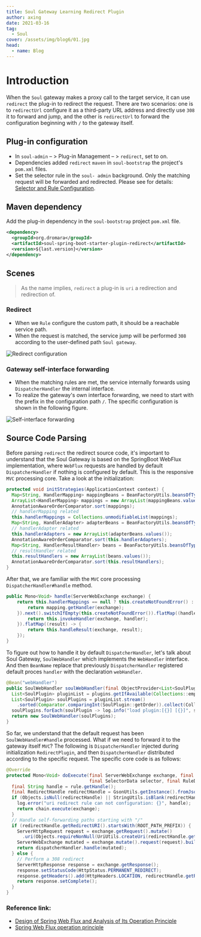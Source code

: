 ```yaml
---
title: Soul Gateway Learning Redirect Plugin
author: axing
date: 2021-03-16
tag:
  - Soul
cover: /assets/img/blog6/01.jpg
head:
  - name: Blog
---
```


# Introduction

When the `Soul` gateway makes a proxy call to the target service, it can use `redirect` the plug-in to redirect the request. There are two scenarios: one is to `redirectUrl` configure it as a third-party URL address and directly use `308` it to forward and jump, and the other is `redirectUrl` to forward the configuration beginning with `/` to the gateway itself.

## Plug-in configuration

- In `soul-admin` – > Plug-in Management – > `redirect`, set to on.
- Dependencies added `redirect` `maven` in `soul-bootstrap` the project's `pom.xml` files.
- Set the selector rule in the `soul- admin` background. Only the matching request will be forwarded and redirected. Please see for details: [Selector and Rule Configuration](https://dromara.org/zh/projects/soul/selector-and-rule).

## Maven dependency

Add the plug-in dependency in the `soul-bootstrap` project `pom.xml` file.

```xml
<dependency>
  <groupId>org.dromara</groupId>
  <artifactId>soul-spring-boot-starter-plugin-redirect</artifactId>
  <version>${last.version}</version>
</dependency>
```

## Scenes

> As the name implies, `redirect` a plug-in is `uri` a redirection and redirection of.

### Redirect

- When we `Rule` configure the custom path, it should be a reachable service path.
- When the request is matched, the service jump will be performed `308` according to the user-defined path `Soul gateway`.

![Redirect configuration](https://dromara.org/img/soul/plugin/redirect/redirect-01.png)

### Gateway self-interface forwarding

- When the matching rules are met, the service internally forwards using `DispatcherHandler` the internal interface.
- To realize the gateway's own interface forwarding, we need to start with the prefix in the configuration path `/`. The specific configuration is shown in the following figure.

![Self-interface forwarding](https://dromara.org/img/soul/plugin/redirect/redirect-02.png)

## Source Code Parsing

Before parsing `redirect` the redirect source code, it's important to understand that the Soul Gateway is based on the SpringBoot WebFlux implementation, where `WebFlux` requests are handled by default `DispatcherHandler` if nothing is configured by default. This is the responsive `MVC` processing core. Take a look at the initialization:

```java
protected void initStrategies(ApplicationContext context) {
  Map<String, HandlerMapping> mappingBeans = BeanFactoryUtils.beansOfTypeIncludingAncestors(context, HandlerMapping.class, true, false);
  ArrayList<HandlerMapping> mappings = new ArrayList(mappingBeans.values());
  AnnotationAwareOrderComparator.sort(mappings);
  // handlerMapping related
  this.handlerMappings = Collections.unmodifiableList(mappings);
  Map<String, HandlerAdapter> adapterBeans = BeanFactoryUtils.beansOfTypeIncludingAncestors(context, HandlerAdapter.class, true, false);
  // handlerAdapter related
  this.handlerAdapters = new ArrayList(adapterBeans.values());
  AnnotationAwareOrderComparator.sort(this.handlerAdapters);
  Map<String, HandlerResultHandler> beans = BeanFactoryUtils.beansOfTypeIncludingAncestors(context, HandlerResultHandler.class, true, false);
  // resultHandler related
  this.resultHandlers = new ArrayList(beans.values());
  AnnotationAwareOrderComparator.sort(this.resultHandlers);
}
```

After that, we are familiar with the `MVC` core processing `DispatcherHandler#handle` method.

```java
public Mono<Void> handle(ServerWebExchange exchange) {
    return this.handlerMappings == null ? this.createNotFoundError() : Flux.fromIterable(this.handlerMappings).concatMap((mapping) -> {
        return mapping.getHandler(exchange);
    }).next().switchIfEmpty(this.createNotFoundError()).flatMap((handler) -> {
        return this.invokeHandler(exchange, handler);
    }).flatMap((result) -> {
        return this.handleResult(exchange, result);
    });
}
```

To figure out how to handle it by default `DispatcherHandler`, let's talk about Soul Gateway, `SoulWebHandler` which implements the `WebHandler` interface. And then `BeanName` replace that previously `DispatcherHandler` registered default proces `handler` with the declaration `webHandler`.

```java
@Bean("webHandler")
public SoulWebHandler soulWebHandler(final ObjectProvider<List<SoulPlugin>> plugins) {
  List<SoulPlugin> pluginList = plugins.getIfAvailable(Collections::emptyList);
  List<SoulPlugin> soulPlugins = pluginList.stream()
    .sorted(Comparator.comparingInt(SoulPlugin::getOrder)).collect(Collectors.toList());
  soulPlugins.forEach(soulPlugin -> log.info("load plugin:[{}] [{}]", soulPlugin.named(), soulPlugin.getClass().getName()));
  return new SoulWebHandler(soulPlugins);
}
```

So far, we understand that the default request has been `SoulWebHandler#handle` processed. What if we need to forward it to the gateway itself `MVC`? The following is `DispatcherHandler` injected during initialization `RedirectPlugin`, and then `DispatcherHandler` distributed according to the specific request. The specific core code is as follows:

```java
@Override
protected Mono<Void> doExecute(final ServerWebExchange exchange, final SoulPluginChain chain,
                               final SelectorData selector, final RuleData rule) {
  final String handle = rule.getHandle();
  final RedirectHandle redirectHandle = GsonUtils.getInstance().fromJson(handle, RedirectHandle.class);
  if (Objects.isNull(redirectHandle) || StringUtils.isBlank(redirectHandle.getRedirectURI())) {
    log.error("uri redirect rule can not configuration: {}", handle);
    return chain.execute(exchange);
  }
  // Handle self-forwarding paths starting with "/"
  if (redirectHandle.getRedirectURI().startsWith(ROOT_PATH_PREFIX)) {
    ServerHttpRequest request = exchange.getRequest().mutate()
      .uri(Objects.requireNonNull(UriUtils.createUri(redirectHandle.getRedirectURI()))).build();
    ServerWebExchange mutated = exchange.mutate().request(request).build();
    return dispatcherHandler.handle(mutated);
  } else {
    // Perform a 308 redirect
    ServerHttpResponse response = exchange.getResponse();
    response.setStatusCode(HttpStatus.PERMANENT_REDIRECT);
    response.getHeaders().add(HttpHeaders.LOCATION, redirectHandle.getRedirectURI());
    return response.setComplete();
  }
}
```

### Reference link:

- [ Design of Spring Web Flux and Analysis of Its Operation Principle ](https://learnku.com/articles/30263#replies)
- [ Spring Web Flux operation principle ](https://www.processon.com/view/link/5d0763ede4b039f39f3b5a8a)
